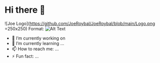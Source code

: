 # Hi there 👋
![Joe Logo](https://github.com/JoeRoybal/JoeRoybal/blob/main/Logo.png =250x250)
Format: ![Alt Text](url)

- 🔭 I’m currently working on 
- 🌱 I’m currently learning ...
- 📫 How to reach me: ...
- ⚡ Fun fact: ...
